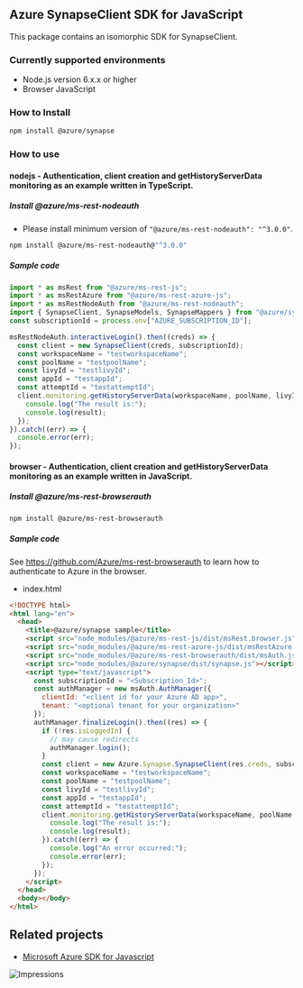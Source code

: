 ## Azure SynapseClient SDK for JavaScript

This package contains an isomorphic SDK for SynapseClient.

### Currently supported environments

- Node.js version 6.x.x or higher
- Browser JavaScript

### How to Install

```bash
npm install @azure/synapse
```

### How to use

#### nodejs - Authentication, client creation and getHistoryServerData monitoring as an example written in TypeScript.

##### Install @azure/ms-rest-nodeauth

- Please install minimum version of `"@azure/ms-rest-nodeauth": "^3.0.0"`.
```bash
npm install @azure/ms-rest-nodeauth@"^3.0.0"
```

##### Sample code

```typescript
import * as msRest from "@azure/ms-rest-js";
import * as msRestAzure from "@azure/ms-rest-azure-js";
import * as msRestNodeAuth from "@azure/ms-rest-nodeauth";
import { SynapseClient, SynapseModels, SynapseMappers } from "@azure/synapse";
const subscriptionId = process.env["AZURE_SUBSCRIPTION_ID"];

msRestNodeAuth.interactiveLogin().then((creds) => {
  const client = new SynapseClient(creds, subscriptionId);
  const workspaceName = "testworkspaceName";
  const poolName = "testpoolName";
  const livyId = "testlivyId";
  const appId = "testappId";
  const attemptId = "testattemptId";
  client.monitoring.getHistoryServerData(workspaceName, poolName, livyId, appId, attemptId).then((result) => {
    console.log("The result is:");
    console.log(result);
  });
}).catch((err) => {
  console.error(err);
});
```

#### browser - Authentication, client creation and getHistoryServerData monitoring as an example written in JavaScript.

##### Install @azure/ms-rest-browserauth

```bash
npm install @azure/ms-rest-browserauth
```

##### Sample code

See https://github.com/Azure/ms-rest-browserauth to learn how to authenticate to Azure in the browser.

- index.html
```html
<!DOCTYPE html>
<html lang="en">
  <head>
    <title>@azure/synapse sample</title>
    <script src="node_modules/@azure/ms-rest-js/dist/msRest.browser.js"></script>
    <script src="node_modules/@azure/ms-rest-azure-js/dist/msRestAzure.js"></script>
    <script src="node_modules/@azure/ms-rest-browserauth/dist/msAuth.js"></script>
    <script src="node_modules/@azure/synapse/dist/synapse.js"></script>
    <script type="text/javascript">
      const subscriptionId = "<Subscription_Id>";
      const authManager = new msAuth.AuthManager({
        clientId: "<client id for your Azure AD app>",
        tenant: "<optional tenant for your organization>"
      });
      authManager.finalizeLogin().then((res) => {
        if (!res.isLoggedIn) {
          // may cause redirects
          authManager.login();
        }
        const client = new Azure.Synapse.SynapseClient(res.creds, subscriptionId);
        const workspaceName = "testworkspaceName";
        const poolName = "testpoolName";
        const livyId = "testlivyId";
        const appId = "testappId";
        const attemptId = "testattemptId";
        client.monitoring.getHistoryServerData(workspaceName, poolName, livyId, appId, attemptId).then((result) => {
          console.log("The result is:");
          console.log(result);
        }).catch((err) => {
          console.log("An error occurred:");
          console.error(err);
        });
      });
    </script>
  </head>
  <body></body>
</html>
```

## Related projects

- [Microsoft Azure SDK for Javascript](https://github.com/Azure/azure-sdk-for-js)

![Impressions](https://azure-sdk-impressions.azurewebsites.net/api/impressions/azure-sdk-for-js/sdk/synapse/synapse/README.png)
